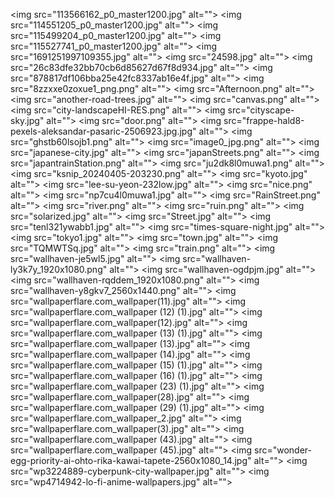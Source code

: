 <img src="113566162_p0_master1200.jpg" alt=""\>
<img src="114551205_p0_master1200.jpg" alt=""\>
<img src="115499204_p0_master1200.jpg" alt=""\>
<img src="115527741_p0_master1200.jpg" alt=""\>
<img src="1691251997109355.jpg" alt=""\>
<img src="24598.jpg" alt=""\>
<img src="26c83dfe32bb70cb6d85627d67f8d934.jpg" alt=""\>
<img src="878817df106bba25e42fc8337ab16e4f.jpg" alt=""\>
<img src="8zzxxe0zoxue1_png.png" alt=""\>
<img src="Afternoon.png" alt=""\>
<img src="another-road-trees.jpg" alt=""\>
<img src="canvas.png" alt=""\>
<img src="city-landscapeHI-RES.png" alt=""\>
<img src="cityscape-sky.jpg" alt=""\>
<img src="door.png" alt=""\>
<img src="frappe-hald8-pexels-aleksandar-pasaric-2506923.jpg.jpg" alt=""\>
<img src="ghstb60lsojb1.png" alt=""\>
<img src="image0_jpg.png" alt=""\>
<img src="japanese-city.jpg" alt=""\>
<img src="japanStreets.png" alt=""\>
<img src="japantrainStation.png" alt=""\>
<img src="ju2dk8l0muwa1.png" alt=""\>
<img src="ksnip_20240405-203230.png" alt=""\>
<img src="kyoto.jpg" alt=""\>
<img src="lee-su-yeon-232low.jpg" alt=""\>
<img src="nice.png" alt=""\>
<img src="np7cu4l0muwa1.jpg" alt=""\>
<img src="RainStreet.png" alt=""\>
<img src="river.png" alt=""\>
<img src="ruin.png" alt=""\>
<img src="solarized.jpg" alt=""\>
<img src="Street.jpg" alt=""\>
<img src="tenl321ywabb1.jpg" alt=""\>
<img src="times-square-night.jpg" alt=""\>
<img src="tokyo1.jpg" alt=""\>
<img src="town.jpg" alt=""\>
<img src="TQMWTSq.jpg" alt=""\>
<img src="train.png" alt=""\>
<img src="wallhaven-je5wl5.jpg" alt=""\>
<img src="wallhaven-ly3k7y_1920x1080.png" alt=""\>
<img src="wallhaven-ogdpjm.jpg" alt=""\>
<img src="wallhaven-rqddem_1920x1080.png" alt=""\>
<img src="wallhaven-y8gkv7_2560x1440.png" alt=""\>
<img src="wallpaperflare.com_wallpaper(11).jpg" alt=""\>
<img src="wallpaperflare.com_wallpaper (12) (1).jpg" alt=""\>
<img src="wallpaperflare.com_wallpaper(12).jpg" alt=""\>
<img src="wallpaperflare.com_wallpaper (13) (1).jpg" alt=""\>
<img src="wallpaperflare.com_wallpaper (13).jpg" alt=""\>
<img src="wallpaperflare.com_wallpaper (14).jpg" alt=""\>
<img src="wallpaperflare.com_wallpaper (15) (1).jpg" alt=""\>
<img src="wallpaperflare.com_wallpaper (16) (1).jpg" alt=""\>
<img src="wallpaperflare.com_wallpaper (23) (1).jpg" alt=""\>
<img src="wallpaperflare.com_wallpaper(28).jpg" alt=""\>
<img src="wallpaperflare.com_wallpaper (29) (1).jpg" alt=""\>
<img src="wallpaperflare.com_wallpaper_2.jpg" alt=""\>
<img src="wallpaperflare.com_wallpaper(3).jpg" alt=""\>
<img src="wallpaperflare.com_wallpaper (43).jpg" alt=""\>
<img src="wallpaperflare.com_wallpaper (45).jpg" alt=""\>
<img src="wonder-egg-priority-ai-ohto-rika-kawai-tapete-2560x1080_14.jpg" alt=""\>
<img src="wp3224889-cyberpunk-city-wallpaper.jpg" alt=""\>
<img src="wp4714942-lo-fi-anime-wallpapers.jpg" alt=""\>
